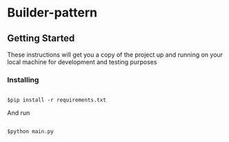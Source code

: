 #  Builder-pattern



## Getting Started

These instructions will get you a copy of the project up and running on your local machine for development and testing purposes


### Installing



```shell

$pip install -r requirements.txt

```

And run

```shell

$python main.py

```
